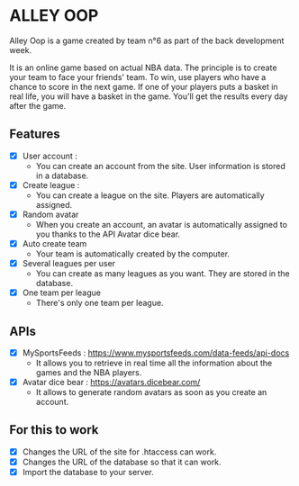 # ALLEY OOP

Alley Oop is a game created by team n°6 as part of the back development week.

It is an online game based on actual NBA data. The principle is to create your team to face your friends' team. To win, use players who have a chance to score in the next game. If one of your players puts a basket in real life, you will have a basket in the game. You'll get the results every day after the game.


## Features

- [x] User account :
    - You can create an account from the site. User information is stored in a database.
- [x] Create league :
    - You can create a league on the site. Players are automatically assigned.
- [x] Random avatar
    - When you create an account, an avatar is automatically assigned to you thanks to the API Avatar dice bear.
- [x] Auto create team
    - Your team is automatically created by the computer.
- [x] Several leagues per user
    - You can create as many leagues as you want. They are stored in the database.
- [x] One team per league
    - There's only one team per league.


## APIs

- [x] MySportsFeeds : https://www.mysportsfeeds.com/data-feeds/api-docs
    - It allows you to retrieve in real time all the information about the games and the NBA players.
- [x] Avatar dice bear : https://avatars.dicebear.com/
    - It allows to generate random avatars as soon as you create an account.


## For this to work

- [x] Changes the URL of the site for .htaccess can work.
- [x] Changes the URL of the database so that it can work.
- [x] Import the database to your server.
